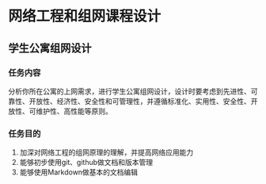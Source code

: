 # 网络工程和组网课程设计
## 学生公寓组网设计  
### 任务内容
分析你所在公寓的上网需求，进行学生公寓组网设计，设计时要考虑到先进性、可靠性、开放性、经济性、安全性和可管理性，并遵循标准化、实用性、安全性、开放性、可维护性、高性能等原则。  
### 任务目的
1. 加深对网络工程的组网原理的理解，并提高网络应用能力  
2. 能够初步使用git、github做文档和版本管理  
3. 能够使用Markdown做基本的文档编辑  
